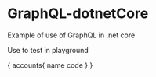 # GraphQL-dotnetCore
Example of use of GraphQL in .net core



Use to test in playground



{
    accounts{
    name 
      code
  }
}

